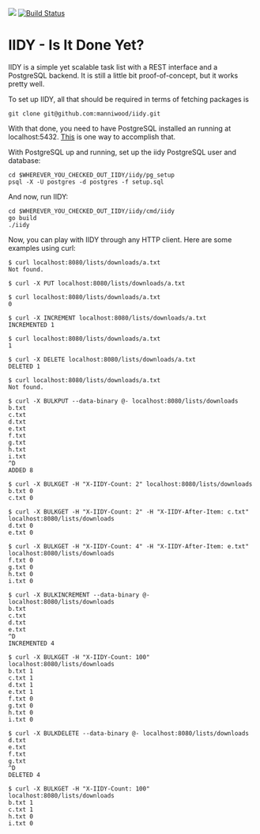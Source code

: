 [![](https://godoc.org/github.com/manniwood/iidy?status.svg)](https://godoc.org/github.com/manniwood/iidy)
[![Build Status](https://travis-ci.com/manniwood/iidy.svg)](https://travis-ci.com/manniwood/iidy)

# IIDY - Is It Done Yet?

IIDY is a simple yet scalable task list with a REST interface and a PostgreSQL
backend. It is still a little bit proof-of-concept, but it works pretty well.

To set up IIDY, all that should be required in terms of fetching packages is

    git clone git@github.com:manniwood/iidy.git

With that done, you need to have PostgreSQL installed an running at localhost:5432.
[This](https://www.manniwood.com/2017_02_27/postgresql_96_compile_install_howto.html)
is one way to accomplish that.

With PostgreSQL up and running, set up the iidy PostgreSQL user and database:

    cd $WHEREVER_YOU_CHECKED_OUT_IIDY/iidy/pg_setup
    psql -X -U postgres -d postgres -f setup.sql

And now, run IIDY:

    cd $WHEREVER_YOU_CHECKED_OUT_IIDY/iidy/cmd/iidy
    go build
    ./iidy

Now, you can play with IIDY through any HTTP client. Here are some examples
using curl:

    $ curl localhost:8080/lists/downloads/a.txt
    Not found.

    $ curl -X PUT localhost:8080/lists/downloads/a.txt

    $ curl localhost:8080/lists/downloads/a.txt
    0

    $ curl -X INCREMENT localhost:8080/lists/downloads/a.txt
    INCREMENTED 1

    $ curl localhost:8080/lists/downloads/a.txt
    1

    $ curl -X DELETE localhost:8080/lists/downloads/a.txt
    DELETED 1

    $ curl localhost:8080/lists/downloads/a.txt
    Not found.

    $ curl -X BULKPUT --data-binary @- localhost:8080/lists/downloads
    b.txt
    c.txt
    d.txt
    e.txt
    f.txt
    g.txt
    h.txt
    i.txt
    ^D
    ADDED 8

    $ curl -X BULKGET -H "X-IIDY-Count: 2" localhost:8080/lists/downloads
    b.txt 0
    c.txt 0

    $ curl -X BULKGET -H "X-IIDY-Count: 2" -H "X-IIDY-After-Item: c.txt" localhost:8080/lists/downloads
    d.txt 0
    e.txt 0

    $ curl -X BULKGET -H "X-IIDY-Count: 4" -H "X-IIDY-After-Item: e.txt" localhost:8080/lists/downloads
    f.txt 0
    g.txt 0
    h.txt 0
    i.txt 0

    $ curl -X BULKINCREMENT --data-binary @- localhost:8080/lists/downloads
    b.txt
    c.txt
    d.txt
    e.txt
    ^D
    INCREMENTED 4

    $ curl -X BULKGET -H "X-IIDY-Count: 100" localhost:8080/lists/downloads
    b.txt 1
    c.txt 1
    d.txt 1
    e.txt 1
    f.txt 0
    g.txt 0
    h.txt 0
    i.txt 0

    $ curl -X BULKDELETE --data-binary @- localhost:8080/lists/downloads
    d.txt
    e.txt
    f.txt
    g.txt
    ^D
    DELETED 4

    $ curl -X BULKGET -H "X-IIDY-Count: 100" localhost:8080/lists/downloads
    b.txt 1
    c.txt 1
    h.txt 0
    i.txt 0

